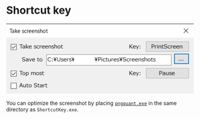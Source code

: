 ﻿# Shortcut key

![figure](https://raw.githubusercontent.com/noyuno/ShortcutKey/master/figure.png)

You can optimize the screenshot by placing [`pngquant.exe`](https://pngquant.org/) in the same directory as `ShortcutKey.exe`.
